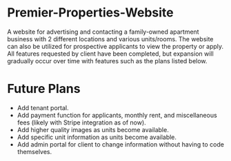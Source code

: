 # Premier-Properties-Website
A website for advertising and contacting a family-owned apartment business with 2 different locations and various units/rooms. 
The website can also be utilized for prospective applicants to view the property or apply.
All features requested by client have been completed, but expansion will gradually occur over time with features such as the plans listed below.

# Future Plans
- Add tenant portal.
- Add payment function for applicants, monthly rent, and miscellaneous fees (likely with Stripe integration as of now).
- Add higher quality images as units become available.
- Add specific unit information as units become available.
- Add admin portal for client to change information without having to code themselves.
